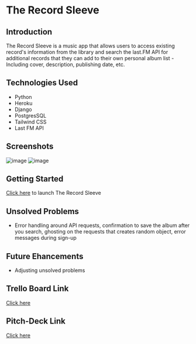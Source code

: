 # The Record Sleeve

## Introduction

The Record Sleeve is a music app that allows users to access existing record's information from the library and search the last.FM API for additional records that they can add to their own personal album list - Including cover, description, publishing date, etc.

## Technologies Used

- Python
- Heroku
- Django
- PostgresSQL
- Tailwind CSS
- Last FM API

## Screenshots

![image](https://i.imgur.com/oGukqY5.png)
![image](https://i.imgur.com/zYUG5wJ.jpeg)

## Getting Started

[Click here](https://the-record-sleeve.herokuapp.com/) to launch The Record Sleeve

## Unsolved Problems

- Error handling around API requests, confirmation to save the album after you search, ghosting on the requests that creates random object, error messages during sign-up

## Future Ehancements

- Adjusting unsolved problems

## Trello Board Link

[Click here](https://trello.com/b/spBBIcQS/bookflix)

## Pitch-Deck Link

[Click here](https://docs.google.com/presentation/d/1YlR2KvDFdPw9K9s1T3NY2ZlANrS7gB14na8eWcAtaMc/edit#slide=id.g15b331459d1_2_10)
